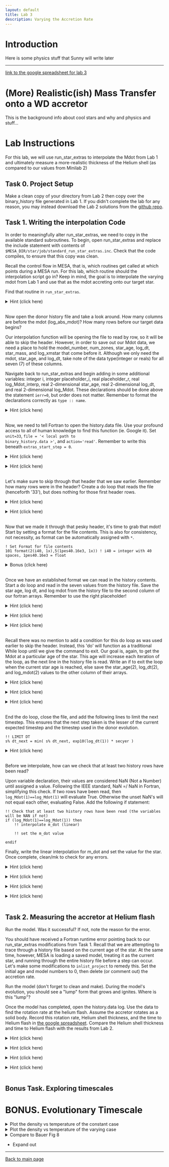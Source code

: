 ```yaml
---
layout: default
title: Lab 3
description: Varying the Accretion Rate
---
```



# Introduction 

Here is some physics stuff that Sunny will write later

* * *

[link to the google spreadsheet for lab 3](https://docs.google.com/spreadsheets/d/1__UPg_5JfiBkJpZTleyaSwW_faxHzmo_X7Us2RTfLOM/edit#gid=2060915946)

# (More) Realistic(ish) Mass Transfer onto a WD accretor

This is the background info about cool stars and why and physics and stuff... 

# Lab Instructions
For this lab, we will use run_star_extras to interpolate the Mdot from Lab 1 and ultimately measure a more-realistic thickness of the Helium shell (as compared to our values from Minilab 2)
<br>


## Task 0. Project Setup 
Make a clean copy of your directory from Lab 2 then copy over the binary_history file generated in Lab 1. If you didn't complete the lab for any reason, you may instead download the Lab 2 solutions from the [github repo](https://github.com/courtcraw/mesadu_wdbinaries). 


## Task 1. Writing the interpolation Code
In order to meaningfully alter run_star_extras, we need to copy in the available standard subroutines. To begin, open run_star_extras and replace the include statement with contents of <code>$MESA_DIR/star/job/standard_run_star_extras.inc</code>. Check that the code compiles, to ensure that this copy was clean. 

Recall the control flow in MESA, that is, which routines get called at which points during a MESA run. For this lab, which routine should the interpolation script go in? Keep in mind, the goal is to interpolate the varying mdot from Lab 1 and use that as the mdot accreting onto our target star. 

Find that routine in <code>run_star_extras</code>. 

<hint><details>
<summary> Hint (click here) </summary><p>
We need to modify extras_start_step. 
</p></details></hint>
<br>

Now open the donor history file and take a look around. How many columns are before the mdot (log_abs_mdot)? How many rows before our target data begins? 

Our interpolation function will be opening the file to read by row, so it will be able to skip the header. However, in order to save out our Mdot data, we need a place to hold the model_number, num_zones, star_age, log_dt, star_mass, and log_xmstar that come before it. Although we only need the mdot, star_age, and log_dt, take note of the data type(integer or reals) for all seven (7) of these columns.   

Navigate back to run_star_extras and begin adding in some additional variables: integer i, integer placeholder_i, real placeholder_r, real log_Mdot_interp, real 2-dimensional star_age, real 2-dimensional log_dt, and real 2-dimensional log_Mdot. These declarations should be done above the statement <code>ierr=0</code>, but order does not matter. Remember to format the declarations correctly as <code>type :: name</code>. 

<hint><details>
<summary> Hint (click here) </summary><p>
The types used are <code>integer</code>, <code>real(dp)</code>, and <code>real(dp), dimension(2)</code>
</p></details></hint>
<br>

Now, we need to tell Fortran to open the history.data file. Use your profound access to all of human knowledge to find this function (ie. Google it). Set <code>unit=33</code>, <code>file = '< local path to binary_history.data >'</code>, and <code>action='read'</code>. Remember to write this beneath <code>extras_start_step = 0</code>. 

<hint><details>
<summary> Hint (click here) </summary><p>
<code>
!! open file <br />
open(unit=33, file='history.data', action='read')
</code>
</p></details></hint>

<hint><details>
<summary> Hint (click here) </summary><p>
The unit number is largely arbitrary, 33 is chosen for consistency, not necessity. 
</p></details></hint>
<br>

Let's make sure to skip through that header that we saw earlier. Remember how many rows were in the header? Create a do loop that reads the file (henceforth '33'), but does nothing for those first header rows. 
<hint><details>
<summary> Hint (click here) </summary><p>
Our Do loop will have the form:<br />
<code>
do i = 1, < upper bound ><br />
  func()<br />
end do
</code>
</p></details></hint>

<hint><details>
<summary> Hint (click here) </summary><p>
The func() is <code>read(33, *)</code>. * is an automatic format assignment
</p></details></hint>
<br>

Now that we made it through that pesky header, it's time to grab that mdot! Start by setting a format for the file contents. This is also for consistency, not necessity, as format can be automatically assigned with <code>*</code>.
```
! Set Format for file contents
101 format(2(i40, 1x),5(1pes40.16e3, 1x)) ! i40 = integer with 40 spaces, 1pes40.16e3 = float
```
<hint><details>
<summary> Bonus (click here) </summary><p>
What do i40 and 1pes40.16e3 mean? What format are we setting here?
</p></details></hint>
<br>

Once we have an established format we can read in the history contents. Start a do loop and read in the seven values from the history file. Save the star age, log dt, and log mdot from the history file to the second column of our fortran arrays. Remember to use the right placeholder!

<hint><details>
<summary> Hint (click here) </summary><p>
The read function takes the form: read(file, format) outputs
</p></details></hint>

<hint><details>
<summary> Hint (click here) </summary><p>
To access the second column of the fortran array use (2) following the variable name.
</p></details></hint>

<hint><details>
<summary> Hint (click here) </summary><p>
<code>read(33,101) placeholder_i, placeholder_i, star_age(2), log_dt(2), placeholder_r, placeholder_r, log_Mdot(2)</code>
</p></details></hint>
<br>

Recall there was no mention to add a condition for this do loop as was used earlier to skip the header. Instead, this 'do' will function as a traditional While loop until we give the command to exit. Our goal is, again, to get the Mdot at a particular age of the star. This age will increase each iteration of the loop, as the next line in the history file is read. Write an if to exit the loop when the current star age is reached, else save the star_age(2), log_dt(2), and log_mdot(2) values to the other column of their arrays. 

<hint><details>
<summary> Hint (click here) </summary><p>
The format for if/else in Fortran is:<br />
if (condition) then<br />
else<br />
endif<br />
</p></details></hint>

<hint><details>
<summary> Hint (click here) </summary><p>
Exit the do loop with <code>exit</code>
</p></details></hint>

<hint><details>
<summary> Hint (click here) </summary><p>
The condition is <code>star_age(2) > s% star_age</code>
</p></details></hint>
<br>


End the do loop, close the file, and add the following lines to limit the next timestep. This ensures that the next step taken is the lesser of the current expected timestep and the timestep used in the donor evolution. 
```
!! LIMIT DT
s% dt_next = min( s% dt_next, exp10(log_dt(1)) * secyer )
```
<hint><details>
<summary> Hint (click here) </summary><p>
<code>end do </code><br />
<code>close(33) </code>
</p></details></hint>
<br>

Before we interpolate, how can we check that at least two history rows have been read? 

Upon variable declaration, their values are considered NaN (Not a Number) until assigned a value. Following the IEEE standard, NaN =/ NaN in Fortran, simplifying this check. If two rows have been read, then <code>log_Mdot(1)==log_Mdot(1)</code> will evaluate True. Otherwise the unset NaN's will not equal each other, evaluating False. Add the following if statement:
```
!! Check that at least two history rows have been read (the variables will be NAN if not)
if (log_Mdot(1)==log_Mdot(1)) then
    !! interpolate m_dot (linear)       

    !! set the m_dot value 

endif
```

Finally, write the linear interpolation for m_dot and set the value for the star. Once complete, clean/mk to check for any errors. 

<hint><details>
<summary> Hint (click here) </summary><p>
The form of the linear interpolation is <br /> <br />
Y = Y_0 + ((Y_1 - Y_0)/(X_1 - X_0)) * (X - X_0) <br />
,where Y is the Mdot and X is the star age.
</p></details></hint>

<hint><details>
<summary> Hint (click here) </summary><p>
The variable names to complete the interpolation are:<br />
Y = log_Mdot_interp<br />
X = s% star_age<br />
Y(0) = log_Mdot(1)<br />
Y(1) = log_Mdot(2)<br />
X(0) = star_age(1)<br />
X(1) = star_age(2)<br />
</p></details></hint>

<hint><details>
<summary> Hint (click here) </summary><p>
The variable for m_dot is <code>s% mass_change</code>
</p></details></hint>

<hint><details>
<summary> Hint (click here) </summary><p>
<code>s% mass_change = exp10(log_Mdot_interp)</code>
</p></details></hint>
<br>


## Task 2. Measuring the accretor at Helium flash
Run the model. Was it successful? If not, note the reason for the error. 

You should have received a Fortran runtime error pointing back to our run_star_extras modifications from Task 1. Recall that we are attempting to trace through a history file based on the current age of the star. At the same time, however, MESA is loading a saved model, treating it as the current star, and running through the entire history file before a step can occur. Let's make some modifications to <code>inlist_project</code> to remedy this. Set the initial age and model numbers to 0, then delete (or comment out) the accretion rate. 

Run the model (don't forget to clean and make). During the model's evolution, you should see a "lump" form that grows and ignites. Where is this "lump"?

Once the model has completed, open the history.data log. Use the data to find the rotation rate at the helium flash. Assume the accretor rotates as a solid body. Record this rotation rate, Helium shell thickness, and the time to Helium flash in [the google spreadsheet](https://docs.google.com/spreadsheets/d/1__UPg_5JfiBkJpZTleyaSwW_faxHzmo_X7Us2RTfLOM/edit#gid=1651867869). Compare the Helium shell thickness and time to Helium flash with the results from Lab 2. 

<hint><details>
<summary> Hint (click here) </summary><p>
Jdot = sqrt(GMR) * Mdot
</p></details></hint>

<hint><details>
<summary> Hint (click here) </summary><p>
Delta_J = Jdot * s% dt
</p></details></hint>

<hint><details>
<summary> Hint (click here) </summary><p>
rotation rate = Delta_J / I
</p></details></hint>

<hint><details>
<summary> Hint (click here) </summary><p>
The moment of inertia, I, of a solid sphere is (2/5)MR^2
</p></details></hint>
<br>


## Bonus Task. Exploring timescales


# BONUS. Evolutionary Timescale
<task><details><summary>Plot the density vs temperature of the constant case</summary></details></task>
<task><details><summary>Plot the density vs temperature of the varying case</summary></details></task>
<task><details><summary>Compare to Bauer Fig 8</summary></details></task>
* Expand out


* * *



[Back to main page](./)